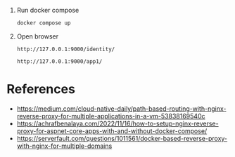 1. Run docker compose
    ``` bash
    docker compose up
    ```

2. Open browser
    ``` text
    http://127.0.0.1:9000/identity/

    http://127.0.0.1:9000/app1/
    ```

# References
- https://medium.com/cloud-native-daily/path-based-routing-with-nginx-reverse-proxy-for-multiple-applications-in-a-vm-53838169540c
- https://achrafbenalaya.com/2022/11/16/how-to-setup-nginx-reverse-proxy-for-aspnet-core-apps-with-and-without-docker-compose/
- https://serverfault.com/questions/1011561/docker-based-reverse-proxy-with-nginx-for-multiple-domains